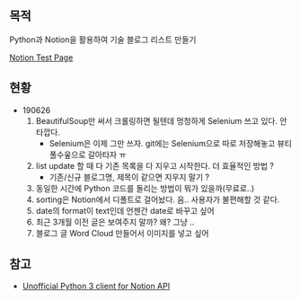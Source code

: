 ## 목적
Python과 Notion을 활용하여 기술 블로그 리스트 만들기 

<a href="https://www.notion.so/jaemin/0e0386aa405041b8bb7b1537ffed25f3?v=c7c08f40039e4db0b5ce1c90cefbdf6a" target="_blank">Notion Test Page</a>

## 현황
* 190626
    1. BeautifulSoup만 써서 크롤링하면 될텐데 멍청하게 Selenium 쓰고 있다. 안타깝다.
        * Selenium은 이제 그만 쓰자. git에는 Selenium으로 따로 저장해놓고 뷰티풀수웊으로 갈아타자 ㅠ 
    2. list update 할 때 다 기존 목록을 다 지우고 시작한다. 더 효율적인 방법 ?
        * 기존/신규 블로그명, 제목이 같으면 지우지 말기 ? 
    3. 동일한 시간에 Python 코드를 돌리는 방법이 뭐가 있을까(무료로..)
    4. sorting은 Notion에서 디폴트로 걸어놨다. 음.. 사용자가 불편해할 것 같다.
    5. date의 format이 text인데 언젠간 date로 바꾸고 싶어
    6. 최근 3개월 이전 글은 보여주지 말까? 왜? 그냥 ..
    7. 블로그 글 Word Cloud 만들어서 이미지를 넣고 싶어
    
    
 ## 참고
* <a href="https://github.com/jamalex/notion-py" target="_blank">Unofficial Python 3 client for Notion API</a>

